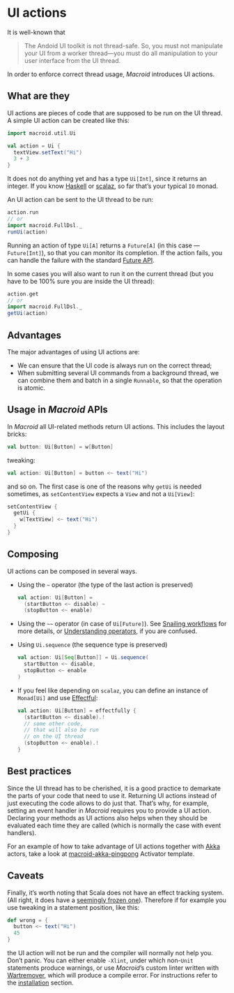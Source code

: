 # UI actions

It is well-known that

> The Andoid UI toolkit is not thread-safe. So, you must not manipulate your UI from a worker thread—you must do all manipulation to your user interface from the UI thread.

In order to enforce correct thread usage, *Macroid* introduces UI actions.

## What are they

UI actions are pieces of code that are supposed to be run on the UI thread.
A simple UI action can be created like this:

```scala
import macroid.util.Ui

val action = Ui {
  textView.setText("Hi")
  3 + 3
}
```

It does not do anything yet and has a type `Ui[Int]`, since it returns an integer.
If you know [Haskell](http://www.haskell.org/haskellwiki/Haskell) or
[scalaz](https://github.com/scalaz/scalaz), so far that’s your typical `IO` monad.

An UI action can be sent to the UI thread to be run:

```scala
action.run
// or
import macroid.FullDsl._
runUi(action)
```

Running an action of type `Ui[A]` returns a `Future[A]` (in this case — `Future[Int]`),
so that you can monitor its completion. If the action fails,
you can handle the failure with the standard [Future API](http://docs.scala-lang.org/overviews/core/futures.html).

In some cases you will also want to run it on the current thread (but you have to be 100% sure you are inside
the UI thread):

```scala
action.get
// or
import macroid.FullDsl._
getUi(action)
```

## Advantages

The major advantages of using UI actions are:

* We can ensure that the UI code is always run on the correct thread;
* When submitting several UI commands from a background thread, we can combine them and batch in a single `Runnable`, so that the operation is atomic.

## Usage in *Macroid* APIs

In *Macroid* all UI-related methods return UI actions. This includes the layout bricks:

```scala
val button: Ui[Button] = w[Button]
```

tweaking:

```scala
val action: Ui[Button] = button <~ text("Hi")
```

and so on. The first case is one of the reasons why `getUi` is needed sometimes, as `setContentView` expects a `View` and
not a `Ui[View]`:

```scala
setContentView {
  getUi {
    w[TextView] <~ text("Hi")
  }
}
```

## Composing

UI actions can be composed in several ways.

* Using the `~` operator (the type of the last action is preserved)

  ```scala
  val action: Ui[Button] =
    (startButton <~ disable) ~
    (stopButton <~ enable)
  ```

* Using the `~~` operator (in case of `Ui[Future]`).
  See [Snailing workflows](Snailing.html#Snailing-workflows) for more details, or
  [Understanding operators](Operators.html), if you are confused.

* Using `Ui.sequence` (the sequence type is preserved)

  ```scala
  val action: Ui[Seq[Button]] = Ui.sequence(
    startButton <~ disable,
    stopButton <~ enable
  )
  ```

* If you feel like depending on `scalaz`, you can define an instance of `Monad[Ui]`
  and use [Effectful](https://github.com/pelotom/effectful):

  ```scala
  val action: Ui[Button] = effectfully {
    (startButton <~ disable).!
    // some other code, 
    // that will also be run
    // on the UI thread
    (stopButton <~ enable).!
  }
  ```

## Best practices

Since the UI thread has to be cherished, it is a good practice to demarkate the parts of
your code that need to use it. Returning UI actions instead of just executing the code
allows to do just that. That’s why, for example, setting an event handler in *Macroid*
requires you to provide a UI action. Declaring your methods as UI actions also helps
when they should be evaluated each time they are called (which is normally the case with event handlers).

For an example of how to take advantage of UI actions together with [Akka](http://akka.io) actors,
take a look at [macroid-akka-pingpong](http://typesafe.com/activator/template/macroid-akka-pingpong) Activator
template.

## Caveats

Finally, it’s worth noting that Scala does not have an effect tracking system.
(All right, it does have a [seemingly frozen one](https://github.com/lrytz/efftp)).
Therefore if for example you use tweaking in a statement position, like this:

```scala
def wrong = {
  button <~ text("Hi")
  45
}
```

the UI action will not be run and the compiler will normally not help you. Don’t panic.
You can either enable `-Xlint`, under which non-`Unit` statements produce warnings, or use *Macroid*’s custom linter
written with [Wartremover](https://github.com/typelevel/wartremover), which will produce a compile error.
For instructions refer to the [installation](../Installation.html) section.
